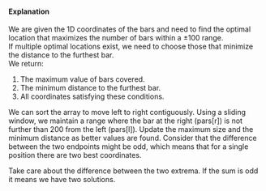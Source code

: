 #### Explanation
We are given the 1D coordinates of the bars and need to find the optimal location that maximizes the number of bars within a ±100 range.  
If multiple optimal locations exist, we need to choose those that minimize the distance to the furthest bar.  
We return:
1. The maximum value of bars covered.
2. The minimum distance to the furthest bar.
3. All coordinates satisfying these conditions.

We can sort the array to move left to right contiguously. Using a sliding window, we maintain a range where the bar at the right (pars[r]) is not further than 200 from the left (pars[l]). Update the maximum size and the minimum distance as better values are found. Consider that the difference between the two endpoints might be odd, which means that for a single position there are two best coordinates.

Take care about the difference between the two extrema. If the sum is odd it means we have two solutions.